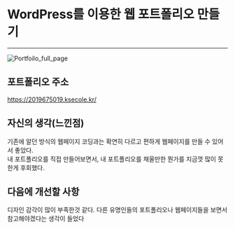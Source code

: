 <h1>WordPress를 이용한 웹 포트폴리오 만들기</h1>
<hr>

![Portfoilo_full_page](https://github.com/ChamChiii7/EcoleProject/assets/126247047/58ebc270-a23b-4d5c-9119-1edbadf1a237)

## 포트폴리오 주소<br>
https://2019675019.ksecole.kr/<br>

## 자신의 생각(느낀점)<br>
기존에 알던 방식의 웹페이지 코딩과는 확연히 다르고 편하게 웹페이지를 만들 수 있어서 좋았다.<br>
내 포트폴리오를 직접 만들어보면서, 내 포트폴리오를 채울만한 뭔가를 지금껏 많이 못한게 후회했다.<br>

## 다음에 개선할 사항<br>
디자인 감각이 많이 부족한것 같다. 다른 유명인들의 포트폴리오나 웹페이지들을 보면서 참고해야겠다는 생각이 들었다
